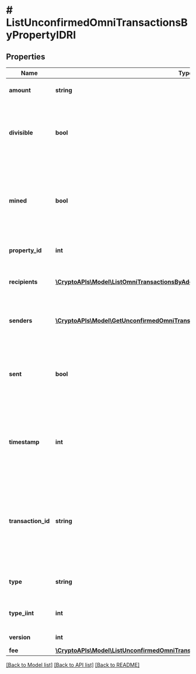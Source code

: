 # # ListUnconfirmedOmniTransactionsByPropertyIDRI

## Properties

Name | Type | Description | Notes
------------ | ------------- | ------------- | -------------
**amount** | **string** | Defines the amount of the sent tokens. |
**divisible** | **bool** | Defines whether the attribute can be divisible or not, as boolean. E.g., if it is \&quot;true\&quot;, the attribute is divisible. |
**mined** | **bool** | Defines whether the transaction has been mined or not, as boolean. E.g. if set to \&quot;true\&quot;, it means the transaction is mined. |
**property_id** | **int** | Represents the identifier of the tokens to send. |
**recipients** | [**\CryptoAPIs\Model\ListOmniTransactionsByAddressRIRecipientsInner[]**](ListOmniTransactionsByAddressRIRecipientsInner.md) | Represents an object of addresses that receive the transactions. |
**senders** | [**\CryptoAPIs\Model\GetUnconfirmedOmniTransactionByTransactionIDTxidRISendersInner[]**](GetUnconfirmedOmniTransactionByTransactionIDTxidRISendersInner.md) | Represents an object of addresses that provide the funds. |
**sent** | **bool** | Defines whether the transaction has been sent or not, as boolean. E.g. if set to \&quot;true\&quot;, it means the transaction is sent. |
**timestamp** | **int** | Defines the exact date/time in Unix Timestamp when this transaction was mined, confirmed or first seen in Mempool, if it is unconfirmed. |
**transaction_id** | **string** | Represents the unique identifier of a transaction, i.e. it could be &#x60;transactionId&#x60; in UTXO-based protocols like Bitcoin, and transaction &#x60;hash&#x60; in Ethereum blockchain. |
**type** | **string** | Defines the type of the transaction as a string. |
**type_iint** | **int** | Defines the type of the transaction as a number. |
**version** | **int** | Defines the specific version. |
**fee** | [**\CryptoAPIs\Model\ListUnconfirmedOmniTransactionsByAddressRIFee**](ListUnconfirmedOmniTransactionsByAddressRIFee.md) |  |

[[Back to Model list]](../../README.md#models) [[Back to API list]](../../README.md#endpoints) [[Back to README]](../../README.md)
